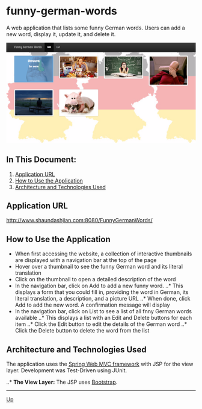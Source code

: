 # funny-german-words
A web application that lists some funny German words. Users can add a new word, display it, update it, and delete it.

![alt text](funny-german-words.png "FunnyGermanWords")

## In This Document:
1. [Application URL](#application-url)
2. [How to Use the Application](#how-touse-the-application)
3. [Architecture and Technologies Used](#architecture-and-technologies-used)

## Application URL
http://www.shaundashjian.com:8080/FunnyGermanWords/

## How to Use the Application
* When first accessing the website, a collection of interactive thumbnails are displayed with a navigation bar at the top of the page
* Hover over a thumbnail to see the funny German word and its literal translation
* Click on the thumbnail to open a detailed description of the word
* In the navigation bar, click on Add to add a new funny word. 
..* This displays a form that you could fill in, providing the word in German, its literal translation, a description, and a picture URL
..* When done, click Add to add the new word. A confirmation message will display
* In the navigation bar, click on List to see a list of all fnny German words available
..* This displays a list with an Edit and Delete buttons for each item
..* Click the Edit button to edit the details of the German word
..* Click the Delete button to delete the word from the list

## Architecture and Technologies Used
The application uses the [Spring Web MVC framework](https://docs.spring.io/spring/docs/current/spring-framework-reference/html/mvc.html) with JSP for the view layer. Development was Test-Driven using JUnit.

..* **The View Layer:**
The JSP uses [Bootstrap](http://getbootstrap.com).
<hr>

[Up](README.md)
